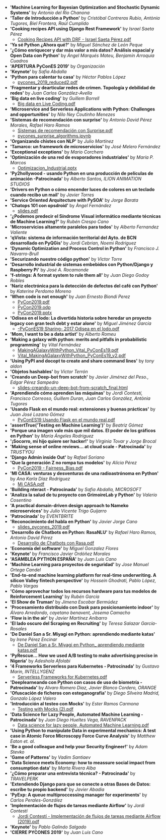 
- **'Machine Learning for Bayesian Optimization and Stochastic Dynamic Systems'** by _Antonio del Rio Chanona_
- **'Taller de Introducción a Python'** by _Cristóbal Contreras Rubio, Antònia Tugores, Biel Frontera, Raúl Cumplido_
- **'Cooking recipes API using Django Rest Framework'** by _Israel Saeta Pérez_
  - [Cooking Recipes API with DRF - Israel Saeta Pérez.pdf](files/cooking-recipes-api-with-drf-israel-saeta-perez.pdf)
- **'Ya sé Python ¿Ahora qué?'** by _Miguel Sánchez de León Peque_
- **'¿Cómo enriquecer y dar más valor a mis datos? Análisis espacial y Open Data con Python'** by _Ángel Marqués Mateu, Benjamin Arroquia Cuadros_
- **'APERTURA PyConES 2019'** by _Organización_
- **'Keynote'** by _Safia Abdalla_
- **'Python para calentar tu casa'** by _Héctor Pablos López_
  - [pycones_2019_reduced2.pdf](files/pycones-2019-reduced2.pdf)
- **'Fragmentar y dearticular redes de crimen. Topología y debilidad de redes'** by _Juan Carlos González-Avella_
- **'Big data en live coding'** by _Guillem Borrell_
  - [Big data en Live Coding.pdf](files/big-data-en-live-coding.pdf)
- **'Microservice and Serverless Applications with Python: Challenges and opportunities'** by _Nilo Ney Coutinho Menezes_
- **'Sistemas de recomendación con surprise'** by _Antonio David Pérez Morales, Rafael Haro Ramos_
  - [Sistemas de recomendación con Surprise.pdf](files/sistemas-de-recomendacion-con-surprise.pdf)
  - [pycones_surprise_algorithms.ipynb](files/pycones-surprise-algorithms.ipynb)
- **'Organizando chistes con NLP'** by _Julio Martínez_
- **'Tamarco: un framework de microservicios'** by _José Melero Fernández_
- **'Exceptional exceptions'** by _Mario Corchero_
- **'Optimización de una red de evaporadores industriales'** by _María P. Marcos_
  - [Optimizacion_Industrial.pptx](files/optimizacion-industrial.pptx)
- **'Py2hollywood - usando Python en una producción de películas de animación -Patrocinada'** by _Alberto Santos, ILION ANIMATION STUDIOS_
- **'Drivers en Python o cómo encender luces de colores en un teclado cuando recibo un mail'** by _Javier Torres_
- **'Service Oriented Arquitecture with PySOA'** by _Jorge Barata_
- **'Chatops 101 con opsdroid'** by _Àngel Fernández_
  - [slides.pdf](files/slides.pdf)
- **'¿Podemos predecir el Síndrome Visual informático mediante técnicas de Machine Learning?'** by _Rubén Crespo Cano_
- **'Microservicios altamente paralelos para todos'** by _Alberto Fernandez Valiente_
- **'qVista: sistema de información territorial del Ayto. de BCN desarrollado en PyQGis'** by _Jordi Cebrian, Noemi Rodríguez_
- **'Dynamic Optimization and Process Control in Python'** by _Francisco J. Navarro-Brull_
- **'Securizando nuestro código python'** by _Victor Torre_
- **'Desarrollo industrial de sistemas embebidos con Python/Django y Raspberry Pi'** by _José A. Rocamonde_
- **'f-strings: A format system to rule them all'** by _Juan Diego Godoy Robles_
- **'Nariz electrónica para la detección de defectos del café con Python'** by _Katerine Perdomo Moreno_
- **'When code is not enough'** by _Juan Ernesto Biondi Perez_
  - [PyCon2019.pdf](files/pycon2019.pdf)
  - [PyCon2019.odp](files/pycon2019.odp)
  - [PyCon2019.pptx](files/pycon2019.pptx)
- **'Odisea en el lodo: La divertida historia sobre heredar un proyecto legacy con gran tech debt y estar alone'** by _Miguel Jiménez García_
  - [-PyConES19 Sharing- 2017 Odisea en el lodo.pdf](files/pycones19-sharing-2017-odisea-en-el-lodo.pdf)
- **'Mom, I want to be a data artist'** by _Alberto Romeu_
- **'Making a galaxy with python: merits and pitfalls in probabilistic programming'** by _Vital Fernández_
  - [MakingAGalaxyWithPython_Vital_PyConEs19.pdf](files/makingagalaxywithpython-vital-pycones19.pdf)
  - [Vital_MakingAGalaxyWithPython_PyConEs19_v2.pdf](files/vital-makingagalaxywithpython-pycones19-v2.pdf)
- **'Using PyPI and docopt to create and share command lines'** by _tony aldon_
- **'Objetos hashables'** by _Victor Terrón_
- **'Creando un Deep-bot from scratch'** by _Javier Jiménez del Peso., Edgar Pérez Sampedro_
  - [slides-creando-un-deep-bot-from-scratch_final.html](files/slides-creando-un-deep-bot-from-scratch-final.html)
- **'Aprendiendo cómo aprenden las máquinas'** by _Jordi Contestí, Francisco Correoso, Guillem Duran, Juan Carlos González, Antònia Tugores_
- **'Usando Flask en el mundo real: extensiones y buenas prácticas'** by _Juan José Lozano Gómez_
  - [PyConES19 Usando Flask en el mundo real.pdf](files/pycones19-usando-flask-en-el-mundo-real.pdf)
- **'assertTrue('Testing en Machine Learning')'** by _Beatriz Gómez_
- **'Porque una imagen vale más que mil datos. El poder de los gráficos en Python'** by _María Ángeles Rodriguez_
- **'¡Socorro, mi hijo quiere ser hacker!'** by _Virginia Tovar y Jorge Brocal_
- **'Making sense of online reviews... at cloud scale - Patrocinada'** by _TRUSTYOU_
- **'Django Admin inside Out'** by _Rafael Soriano_
- **'Que la generación Z no rompa tus modelos'** by _Alicia Pérez_
  - [PyCon2019 - Fairness_Bias.pdf](files/pycon2019-fairness-bias.pdf)
- **'MI CASA: venturas y desventuras de una radioastrónoma en Python'** by _Ana Karla Díaz Rodríguez_
  - [Mi CASA.pdf](files/mi-casa.pdf)
- **'Building nteract - Patrocinada'** by _Safia Abdalla, MICROSOFT_
- **'Analiza la salud de tu proyecto con GrimoireLab y Python'** by _Valerio Cosentino_
- **'A practical domain-driven design approach to Nameko microservices'** by _Julio Vicente Trigo Guijarro_
- **'Patrocinada'** by _EVENTBRITE_
- **'Reconocimiento del habla en Python'** by _Javier Jorge Cano_
  - [slides_pycones_2019.pdf](files/slides-pycones-2019.pdf)
- **'Desarrollo de Chatbots en Python: RasaNLU'** by _Rafael Haro Ramos, Antonio David Pérez_
  - [Desarrollo de Chatbots con Rasa.pdf](files/desarrollo-de-chatbots-con-rasa.pdf)
- **'Economía del software'** by _Miguel Gonzalez Flores_
- **'Keynote'** by _Francisco Javier Ordóñez Morales_
- **'ASAMBLEA PYTHON ESPAÑA'** by _Juan Luis Cano_
- **'Machine Learning para proyectos de seguridad'** by _Jose Manuel Ortega Candel_
- **'End-to-end machine learning platform for real-time underwriting. A silicon Valley fintech perspective'** by _Hossein Ghodrati, Pablo López, Pablo Vargas_
- **'Cómo aprovechar todos los recursos hardware para tus modelos de Reinforcement Learning'** by _Rubén García_
- **'El Show de Truman'** by _Jimena Escobar Bermúdez_
- **'Procesamiento distribuido con Dask para posicionamiento indoor'** by _Álvaro Arredondo, cayetano benavent, Josema Camacho_
- **'Flow is in the air'** by _Javier Martínez Aníbarro_
- **'El lado oscuro del Scraping en Recruiting'** by _Teresa Salazar García- Rosales_
- **'De Daniel San a Sr. Miyagi en Python: aprendiendo mediante katas'** by _Irene Pérez Encinar_
  - [De Daniel San a Sr. Miyagi en Python_ aprendiendo mediante katas.pdf](files/de-daniel-san-a-sr-miyagi-en-python-aprendiendo-mediante-katas.pdf)
- **'PyRescue… How we used A/B testing to make advertising precise in Nigeria'** by _Adeshola Afolabi_
- **'4 Frameworks Serverless para Kubernetes - Patrocinada'** by _Gustavo Marin, INTELLYGENZ_
  - [Serverless Frameworks for Kubernetes.pdf](files/serverless-frameworks-for-kubernetes.pdf)
- **'Deeplearneando con Python con casos de uso de biometría - Patrocinada'** by _Alvaro Romero Diaz, Javier Blanco Cordero, ORANGE_
- **'Ofuscación de ficheros con esteganografía'** by _Diego Silveira Madrid, Gonzalo López Valero_
- **'Introducción al testeo con Mocks'** by _Ester Ramos Carmona_
  - [Testing with Mocks (2).pdf](files/testing-with-mocks-2.pdf)
- **'Data Science for Lazy People, Automated Machine Learning - Patrocinada'** by _Juan Diego Hueltes Vega, RAVENPACK_
  - [Data science for lazy people, Automated Machine Learning.pdf](files/data-science-for-lazy-people-automated-machine-learning.pdf)
- **'Using Python to manipulate Data in experimental mechanics: A test case in Atomic Force Microscopy Force Curve Analysis'** by _Matthew Eaton et. al._
- **'Be a good colleague and help your Security Engineer!'** by _Adam Stevko_
- **'Game of Patterns'** by _Vadim Santiaev_
- **'Data Science meets Economy: how to meassure social impact from consumption data'** by _Marta Rivera Alba_
- **'¿Cómo preparar una entrevista técnica? - Patrocinada'** by _TRAVELPERK_
- **'Extendiendo Django para que se conecte a otras Bases de Datos: escribe tu propio backend'** by _Javier Abadia_
- **'PyExp: A queue multiproccessing manager for experiments'** by _Carlos Perales-González_
- **'Implementación de flujos de tareas mediante Airflow'** by _Jordi Contestí_
  - [Jordi Contestí - Implementación de flujos de tareas mediante Airflow (2019).pdf](files/jordi-contesti-implementacion-de-flujos-de-tareas-mediante-airflow-2019.pdf)
- **'Keynote'** by _Pablo Galindo Salgado_
- **'CIERRE PYCONES 2019'** by _Juan Luis Cano_